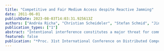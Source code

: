 ```yaml
---
title: "Competitive and Fair Medium Access despite Reactive Jamming"
date: 2011-06-01
publishDate: 2023-08-03T14:03:31.925613Z
authors: ["Andréa Richa", "Christian Scheideler", "Stefan Schmid", "Jin Zhang"]
publication_types: ["1"]
abstract: "Intentional interference constitutes a major threat for communication networks operating over a shared medium where availability is imperative. Jamming attacks are often simple and cheap to implement. Today's jammers can perform physical carrier sensing in order to disrupt communication more efficiently, especially in a network of simple wireless devices such as sensor nodes, which usually operate over a single frequency (or a limited frequency band) and which cannot benefit from the use of spread spectrum or other more advanced technologies. This paper proposes the medium access (MAC) protocol ANTIJAM which is provably robust against a powerful reactive adversary who can jam a (1-$ɛ$)-portion of the time steps, where $ɛ$ is an arbitrary constant. The adversary uses carrier sensing to make informed decisions on when it is most harmful to disrupt communications. Moreover, we allow the adversary to be adaptive and to have complete knowledge of the entire protocol history. Our MAC protocol is able to make efficient use of the nonjammed time periods and achieves a $Θ$(1)-competitive throughput in this harsh scenario, if $ɛ$ is constant. In addition, ANTIJAM features a low convergence time and has excellent fairness properties in the sense that channel access probabilities among nodes do not differ by more than a small constant factor."
featured: false
publication: "*Proc. 31st International Conference on Distributed Computing Systems (ICDCS)*"
---
```


